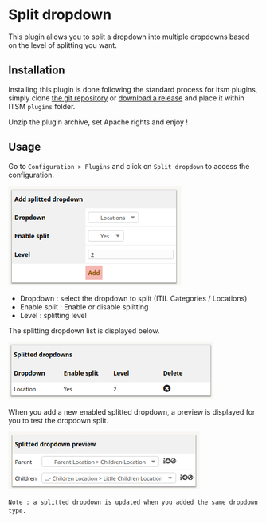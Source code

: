 # Split dropdown

This plugin allows you to split a dropdown into multiple dropdowns based on the level of splitting you want.

## Installation

Installing this plugin is done following the standard process for itsm plugins, simply clone [the git repository](https://github.com/itsmng/splitdropdown) or [download a release](https://github.com/itsmng/splitdropdown/releases) and place it within ITSM `plugins` folder.

Unzip the plugin archive, set Apache rights and enjoy !

## Usage

Go to `Configuration > Plugins` and click on `Split dropdown` to access the configuration.

![Add splitted dropdown](../img/splitdropdown/splitdropdown_add.png)

* Dropdown : select the dropdown to split (ITIL Categories / Locations)
* Enable split : Enable or disable splitting
* Level : splitting level

The splitting dropdown list is displayed below.

![Splitted dropdown list](../img/splitdropdown/splitdropdown_list.png)

When you add a new enabled splitted dropdown, a preview is displayed for you to test the dropdown split.

![Splitted dropdown preview](../img/splitdropdown/splitdropdown_preview.png)

`Note : a splitted dropdown is updated when you added the same dropdown type.`